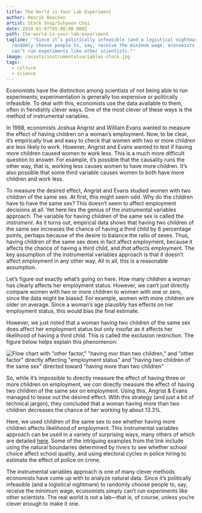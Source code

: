 ```yaml
---
title: The World is Your Lab Experiment
author: Henrik Boecken
artist: Stock Snap/Suhyeon Choi
date: 2018-01-07T05:00:00.000Z
path: the-world-is-your-lab-experiment
tagline: '"Since it’s politically infeasible (and a logistical nightmare) to
  randomly choose people to, say, receive the minimum wage, economists simply
  can’t run experiments like other scientists."'
image: /assets/instrumentalvariables-stock.jpg
tags:
  - culture
  - science
---
```

Economists have the distinction among scientists of not being able to run experiments; experimentation is generally too expensive or politically infeasible. To deal with this, economists use the data available to them, often in fiendishly clever ways. One of the most clever of these ways is the method of instrumental variables.

In 1998, economists Joshua Angrist and William Evans wanted to measure the effect of having children on a woman’s employment. Now, to be clear, it’s empirically true and easy to check that women with two or more children are less likely to work. However, Angrist and Evans wanted to test if having more children caused women to work less. This is a much more difficult question to answer. For example, it’s possible that the causality runs the other way, that is, working less causes women to have more children. It’s also possible that some third variable causes women to both have more children and work less.

To measure the desired effect, Angrist and Evans studied women with two children of the same sex. At first, this might seem odd. Why do the children have to have the same sex? This doesn’t seem to affect employment decisions at all. Yet here lies the genius of the instrumental variables approach. The variable for having children of the same sex is called the *instrument*. As it turns out, empirical data shows that having two children of the same sex increases the chance of having a third child by 6 percentage points, perhaps because of the desire to balance the ratio of sexes. Thus, having children of the same sex does in fact affect employment, because it affects the chance of having a third child, and *that* affects employment. The key assumption of the instrumental variables approach is that it doesn’t affect employment in any other way. All in all, this is a reasonable assumption.

Let’s figure out exactly what’s going on here. How many children a woman has clearly affects her employment status. However, we can’t just directly compare women with two or more children to women with one or zero, since the data might be biased. For example, women with more children are older on average. Since a woman’s age plausibly has effects on her employment status, this would bias the final estimate.

However, we just noted that a woman having two children of the same sex does affect her employment status but only insofar as it affects her likelihood of having a third child. This is called the exclusion restriction. The figure below helps explain this phenomenon:

![Flow chart with "other factor," "having mor than two children," and "other factor" directly affecting "employment status" and "having two children of the same sex" directed toward "having more than two children"](/assets/instrumental-variables.png "Figure 1: A graphical description of the instrumental variables method in the Angrist & Evans study. Arrows indicate that one variable affects another.")

So, while it’s impossible to directly measure the effect of having three or more children on employment, we *can* directly measure the effect of having two children of the same sex on employment. Using this, Angrist & Evans managed to tease out the desired effect. With this strategy (and just a bit of technical jargon), they concluded that a woman having more than two children decreases the chance of her working by about 13.3%.

Here, we used children of the same sex to see whether having more children affects likelihood of employment. This instrumental variables approach can be used in a variety of surprising ways, many others of which are detailed [here](https://www.quora.com/What-are-some-examples-of-really-clever-instrumental-variables-approaches-in-econometrics). Some of the intriguing examples from the link include using the natural boundaries determined by rivers to see whether school choice affect school quality, and using electoral cycles in police hiring to estimate the effect of police on crime.

The instrumental variables approach is one of many clever methods economists have come up with to analyze natural data. Since it’s politically infeasible (and a logistical nightmare) to randomly choose people to, say, receive the minimum wage, economists simply can’t run experiments like other scientists. The real world is not a lab—that is, of course, unless you’re clever enough to make it one.